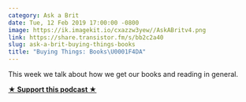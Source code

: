 ```yaml
---
category: Ask a Brit
date: Tue, 12 Feb 2019 17:00:00 -0800
image: https://ik.imagekit.io/cxazzw3yew//AskABritv4.png
link: https://share.transistor.fm/s/bb2c2a40
slug: ask-a-brit-buying-things-books
title: "Buying Things: Books\U0001F4DA"
---
```


<p>This week we talk about how we get our books and reading in general. </p><p><strong><a href="https://ko-fi.com/jayandjaymedia" rel="payment" title="★ Support this podcast ★">★ Support this podcast ★</a></strong></p>